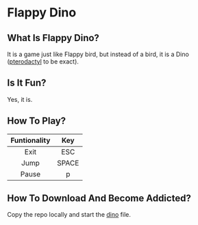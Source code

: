# Flappy Dino
## What Is Flappy Dino?
It is a game just like Flappy bird, but instead of a bird, it is a Dino ([pterodactyl](https://en.wikipedia.org/wiki/Pterodactylus) to be exact).

## Is It Fun?
Yes, it is.

## How To Play?

| Funtionality | Key   |
| :----------: | :---: |
| Exit         | ESC   |
| Jump         | SPACE |
| Pause        | p     |

## How To Download And Become Addicted?
Copy the repo locally and start the [dino](dino.py) file.
